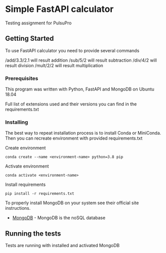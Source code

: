 # Simple FastAPI calculator

Testing assignment for PulsuPro

## Getting Started

To use FastAPI calculator you need to provide several commands

/add/3.3/2.1 will result addition
/sub/5/2 will result subtraction
/div/4/2 will result division
/mult/2/2 will result multiplication

### Prerequisites

This program was written with Python, FastAPI and MongoDB on Ubuntu 18.04

Full list of extensions used and their versions you can find in the requirements.txt

### Installing

The best way to repeat installation process is to install Conda or MiniConda. Then you can recreate environment with provided requirements.txt

Create environment
```
conda create --name <environment-name> python=3.8 pip
```
Activate environment
```
conda activate <environment-name>
```
Install requirements
```
pip install -r requirements.txt
```
To properly install MongoDB on your system see their official site instructions.
* [MongoDB](http://mongodb.com/) - MongoDB is the noSQL database

## Running the tests

Tests are running with installed and activated MongoDB


